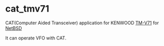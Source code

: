# cat_tmv71
CAT(Computer Aided Transceiver) application for KENWOOD [TM-V71](http://www.kenwood.com/usa/com/amateur/tm-v71a/ "TM-V71") for [NetBSD](https://www.netbsd.org/ "NetBSD")

It can operate VFO with CAT.
